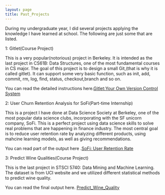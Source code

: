 ```yaml
---
layout: page
title: Past_Projects
---
```


During my undergraduate year, I did several projects applying the knowledge I have learned at school. The following are just some that are listed.

1: Gitlet(Course Project)

This is a very popular(notorious) project in Berkeley. It is intended as the last project in CS61B: Data Structures, one of the most fundamental courses in CS major. The goal of this project is to design a small Git,(that is why it is called gitlet). It can support some very basic function, such as init, add, commit, rm, log, find, status, checkout,branch and so on. 

You can read the detailed instructions here.[Gitlet:Your Own Version Control System](https://inst.eecs.berkeley.edu/~cs61b/sp20/materials/proj/proj3/index.html)

2: User Churn Retention Analysis for SoFi(Part-time Internship)

This is a project I have done at Data Science Society at Berkeley, one of the most popular data science clubs, incorporating with the SF unicorn company, SoFi. This is a perfect project using data science skills to solve real problems that are happening in finance industry. The most central goal is to reduce user retention rate by analyzing different products, using mahcine learning models, as well as giving recommendations. 

You can read part of the output here .[SoFi: User Retention Rate](/assets/SoFi_Project_Overview.pdf)

3: Predict Wine Qualities(Course Project)

This is the last project in STSCI 5740: Data Mining and Machine Learning. The dataset is from UCI website and we utilized different statistical methods to predict wine quality.

You can read the final output here. [Predict_Wine_Quality](/assets/annotated-5740_Project_Group_4.pdf)


